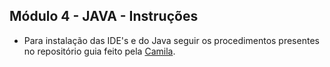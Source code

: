 ## Módulo 4 - JAVA - Instruções

 - Para instalação das IDE's e do Java seguir os procedimentos presentes no repositório guia feito pela [Camila](https://github.com/cami-la/curso-dio-dominando-ides-java).
